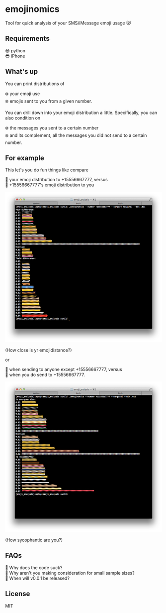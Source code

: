 # emojinomics

Tool for quick analysis of your SMS/iMessage emoji usage :heart_eyes_cat:

## Requirements
:sunglasses: python  
:sunglasses: iPhone

## What's up

You can print distributions of

:snowflake: your emoji use  
:snowflake: emojis sent to you from a given number.

You can drill down into your emoji distribution a little. Specifically, you can also condition on

:snowflake: the messages you sent to a certain number  
:snowflake: and its complement, all the messages you did not send to a certain number.

## For example

This let's you do fun things like compare

:dog: your emoji distribution to +15556667777, versus  
:dog: +15556667777's emoji distribution to you

![screenshot1](/1.png)

(How close is yr emojidistance?)

or

:dog: when sending to anyone except +15556667777, versus  
:dog: when you do send to +15556667777.

![screenshot1](/2.png)

(How sycophantic are you?)

## FAQs

:raising_hand: Why does the code suck?  
:raising_hand: Why aren't you making consideration for small sample sizes?  
:raising_hand: When will v0.0.1 be released?

## License

MIT